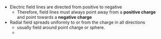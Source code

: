 - Electric field lines are directed from positive to negative 
	- Therefore, field lines must always point away from a **positive charge** and point towards a **negative charge**
- Radial field spreads uniformly to or from the charge in all directions
	- usually field around point charge or sphere. 
	- 